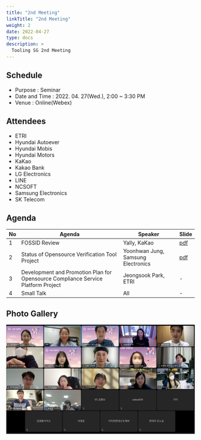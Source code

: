 ```yaml
---
title: "2nd Meeting"
linkTitle: "2nd Meeting"
weight: 2
date: 2022-04-27
type: docs
description: >
  Tooling SG 2nd Meeting
---
```


## Schedule

* Purpose : Seminar
* Date and Time : 2022. 04. 27(Wed.), 2:00 ~ 3:30 PM
* Venue : Online(Webex)

## Attendees
* ETRI
* Hyundai Autoever
* Hyundai Mobis
* Hyundai Motors
* KaKao
* Kakao Bank
* LG Electronics
* LINE
* NCSOFT
* Samsung Electronics
* SK Telecom

## Agenda
| No | Agenda           | Speaker | Slide |
|----|-----------------|------|------|
| 1  | FOSSID Review  | Yally, KaKao | [pdf](./Session1_kakao.pdf) |
| 2  | Status of Opensource Verification Tool Project | Yoonhwan Jung, Samsung Electronics | [pdf](./Session2_Samsung_Electronics.pdf) |
| 3  | Development and Promotion Plan for Opensource Compliance Service Platform Project | Jeongsook Park, ETRI | - |
| 4  | Small Talk | All | - |

## Photo Gallery

<div ><span class="image fit">
  <img src="220427.png" width="600px">
</span></div>

